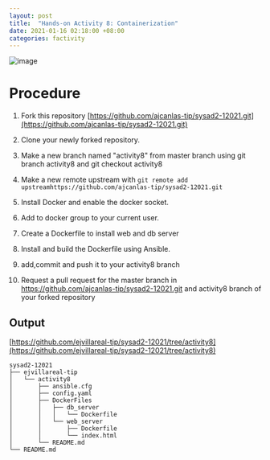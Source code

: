```yaml
---
layout: post
title:  "Hands-on Activity 8: Containerization"
date: 2021-01-16 02:18:00 +08:00
categories: factivity
---
```

![image](https://user-images.githubusercontent.com/75426228/104798957-fdbc7800-5805-11eb-8506-a57f09bcd71a.png)
# Procedure
1. Fork this repository [https://github.com/ajcanlas-tip/sysad2-12021.git](https://github.com/ajcanlas-tip/sysad2-12021.git)

2. Clone your newly forked repository. 

3. Make a new branch named "activity8" from master branch using git branch activity8 and git checkout activity8

4. Make a new remote upstream with ```git remote add upstreamhttps://github.com/ajcanlas-tip/sysad2-12021.git```

5. Install Docker and enable the docker socket.

6. Add to docker group to your current user.

7. Create a Dockerfile to install web and db server

8. Install and build the Dockerfile using Ansible.

9. add,commit and push it to your activity8 branch

10.  Request a pull request for the master branch in https://github.com/ajcanlas-tip/sysad2-12021.git  and activity8 branch of your forked repository

## Output
[https://github.com/ejvillareal-tip/sysad2-12021/tree/activity8](https://github.com/ejvillareal-tip/sysad2-12021/tree/activity8)
```
sysad2-12021
├── ejvillareal-tip
│   └── activity8
│       ├── ansible.cfg
│       ├── config.yaml
│       ├── DockerFiles
│       │   ├── db_server
│       │   │   └── Dockerfile
│       │   └── web_server
│       │       ├── Dockerfile
│       │       └── index.html
│       └── README.md
└── README.md
```